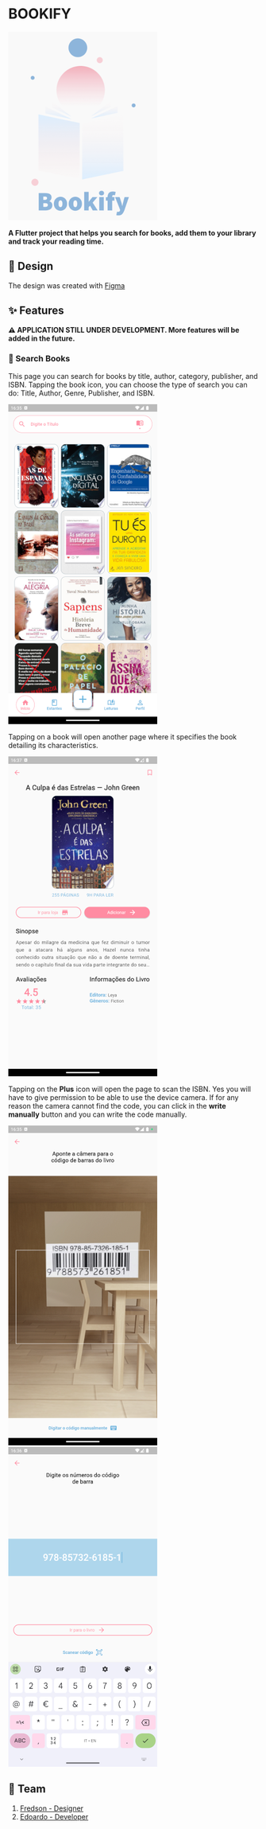 # BOOKIFY

![Bookify Logo](design/documentation/images/bookify.png)

**A Flutter project that helps you search for books, add them to your library and track your reading time.**

## 🎨 Design

The design was created with [Figma](https://www.figma.com/file/EGg9eFK0Hi8LaVQcPVnjrX/Bookify-Edoardo?node-id=0%3A1)

## ✨ Features

**⚠️ APPLICATION STILL UNDER DEVELOPMENT. More features will be added in the future.**

### 📙 Search Books

This page you can search for books by title, author, category, publisher, and ISBN.
Tapping the book icon, you can choose the type of search you can do: Title, Author, Genre, Publisher, and ISBN.

![Screenshot_1](design/documentation/images/Screenshot_1.png)

Tapping on a book will open another page where it specifies the book detailing its characteristics.

![Screenshot_2](design/documentation/images/Screenshot_2.png)

Tapping on the **Plus** icon will open the page to scan the ISBN. Yes you will have to give permission to be able to use the device camera. If for any reason the camera cannot find the code, you can click in the **write manually** button and you can write the code manually.

![Screenshot_3](design/documentation/images/Screenshot_3.png)
![Screenshot_4](design/documentation/images/Screenshot_4.png)

## 👥 Team

1. [Fredson - Designer](https://www.linkedin.com/in/fredsoncosta/)
2. [Edoardo - Developer](https://www.linkedin.com/in/edoardofabrizio/)
